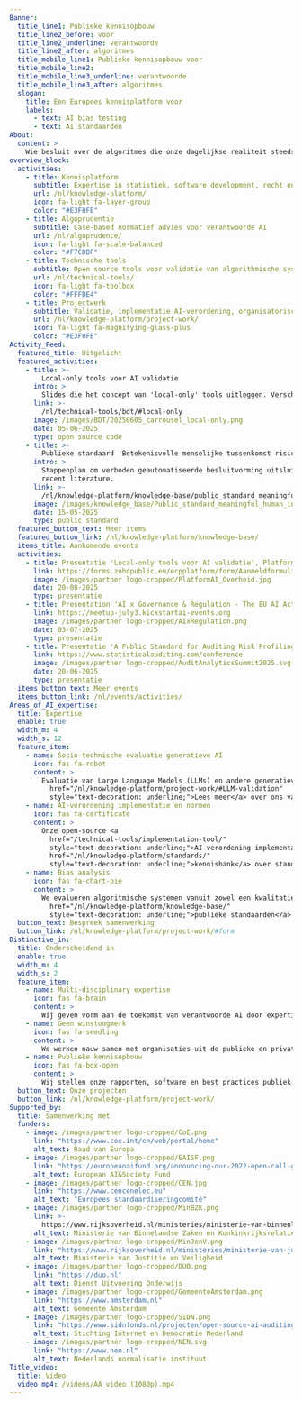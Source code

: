 ```yaml
---
Banner:
  title_line1: Publieke kennisopbouw
  title_line2_before: voor
  title_line2_underline: verantwoorde
  title_line2_after: algoritmes
  title_mobile_line1: Publieke kennisopbouw voor
  title_mobile_line2:
  title_mobile_line3_underline: verantwoorde
  title_mobile_line3_after: algoritmes
  slogan:
    title: Een Europees kennisplatform voor
    labels:
      - text: AI bias testing
      - text: AI standaarden
About:
  content: >
    Wie besluit over de algoritmes die onze dagelijkse realiteit steeds meer bepalen? Wij geloven dat dit een zaak is van ons allemaal. Ons team van data scientists, juristen en ethici biedt oplossingen voor waardegedreven vraagstukken die centraal staan bij de inzet van AI. Als kennisplatform slaan we een brug tussen beleid, wetenschap en casuïstiek. Door middel van open-source tools, onafhankelijke validatie en advies zetten we kennis om in actie. Kom in contact om samen werk te maken van de verantwoorde inzet van AI.
overview_block:
  activities:
    - title: Kennisplatform
      subtitle: Expertise in statistiek, software development, recht en ethiek
      url: /nl/knowledge-platform/
      icon: fa-light fa-layer-group
      color: "#E3F0FE"
    - title: Algoprudentie
      subtitle: Case-based normatief advies voor verantwoorde AI
      url: /nl/algoprudence/
      icon: fa-light fa-scale-balanced
      color: "#F7CDBF"
    - title: Technische tools
      subtitle: Open source tools voor validatie van algorithmische systemen 
      url: /nl/technical-tools/
      icon: fa-light fa-toolbox
      color: "#FFFDE4"
    - title: Projectwerk
      subtitle: Validatie, implementatie AI-verordening, organisatorische beheersmaatregelen etc.
      url: /nl/knowledge-platform/project-work/
      icon: fa-light fa-magnifying-glass-plus
      color: "#E3F0FE"
Activity_Feed:
  featured_title: Uitgelicht
  featured_activities:
    - title: >-
        Local-only tools voor AI validatie
      intro: >
        Slides die het concept van 'local-only' tools uitleggen. Verschillen en overeenkomsten met cloud computing worden toegelicht, inclusief voorbeelden hoe Algorithm Audit’s open source software gebruikt kan worden gebruikt voor usnupervised bias detectie en synthetische datageneratie.    
      link: >-
        /nl/technical-tools/bdt/#local-only
      image: /images/BDT/20250605_carrousel_local-only.png
      date: 05-06-2025
      type: open source code
    - title: >-
        Publieke standaard 'Betekenisvolle menselijke tussenkomst risicoprofileringsalgoritmes'
      intro: >
        Stappenplan om verboden geautomatiseerde besluitvorming uitsluitend gebaseerd op profilering te voorkomen, zoals vermeld in artikel 22 AVG. Gebaseerd op ervaringen uit de uitvoeringspraktijk met risicoprofileringsalgoritmes en in overeenstemming met recente (wetenschappelijke) publicaties.
        recent literature.
      link: >-
        /nl/knowledge-platform/knowledge-base/public_standard_meaningful_human_intervention/
      image: /images/knowledge_base/Public_standard_meaningful_human_intervention.png
      date: 15-05-2025
      type: public standard
  featured_button_text: Meer items
  featured_button_link: /nl/knowledge-platform/knowledge-base/
  items_title: Aankomende events
  activities:
    - title: Presentatie 'Local-only tools voor AI validatie', Platform AI & Overheid
      link: https://forms.zohopublic.eu/ecpplatform/form/AanmeldformulieronlineAIlunchbreaksessies/formperma/9n7oFcEAlLYZtxJ73sMRbsNiPMDYHeMaIAFcUc7fWOA
      image: /images/partner logo-cropped/PlatformAI_Overheid.jpg
      date: 20-08-2025
      type: presentatie
    - title: Presentation 'AI x Governance & Regulation - The EU AI Act is here', Big Data Republic and Kickstart AI
      link: https://meetup-july3.kickstartai-events.org
      image: /images/partner logo-cropped/AIxRegulation.png
      date: 03-07-2025
      type: presentatie
    - title: Presentatie 'A Public Standard for Auditing Risk Profiling Algorithms', Audit Analytics Summit 2025, Nyenrode Business University en Universiteit Utrecht 
      link: https://www.statisticalauditing.com/conference
      image: /images/partner logo-cropped/AuditAnalyticsSummit2025.svg
      date: 20-06-2025
      type: presentatie
  items_button_text: Meer events
  items_button_link: /nl/events/activities/
Areas_of_AI_expertise:
  title: Expertise
  enable: true
  width_m: 4
  width_s: 12
  feature_item:
    - name: Socio-technische evaluatie generatieve AI
      icon: fas fa-robot
      content: >
        Evaluatie van Large Language Models (LLMs) en andere generatieve AI-modellen met betrekking tot robuustheid, privacy en naleving van de AI-verordening. Op basis van praktijkvoorbeelden ontwikkelen we een validatiekader om contentfilters, guardrails en ontwerpkeuzes voor gebruikersinteractie te beoordelen. <a
          href="/nl/knowledge-platform/project-work/#LLM-validation"
          style="text-decoration: underline;">Lees meer</a> over ons validatiekader.
    - name: AI-verordening implementatie en normen
      icon: fas fa-certificate
      content: >
        Onze open-source <a
          href="/technical-tools/implementation-tool/"
          style="text-decoration: underline;">AI-verordening implementatie tool</a> helpt organisaties bij het identificeren van AI-systemen en het toewijzen van de juiste risicocategorie. Als lid van Nederlandse en Europese normalisatieorganisaties NEN en CEN-CENELEC volgt en draagt Algorithm Audit actief bij aan de ontwikkeling van geharmoniseerde normen voor AI-systemen. Zie ook onze publieke <a
          href="/nl/knowledge-platform/standards/"
          style="text-decoration: underline;">kennisbank</a> over standaardisatie.
    - name: Bias analysis
      icon: fas fa-chart-pie
      content: >
        We evalueren algoritmische systemen vanuit zowel een kwalitatieve als kwantitatieve dimensie. Naast expertise in data-analyse en software ontwikkeling beschikken we over kennis van juridische kaders rondom non-discriminatie, geautomatiseerde besluitvorming en organisatorisch risicomanagement. Zie onze <a
          href="/nl/knowledge-platform/knowledge-base/"
          style="text-decoration: underline;">publieke standaarden</a> voor verantwoord gebruik van algoritmische systemen.
  button_text: Bespreek samenwerking
  button_link: /nl/knowledge-platform/project-work/#form
Distinctive_in:
  title: Onderscheidend in
  enable: true
  width_m: 4
  width_s: 2
  feature_item:
    - name: Multi-disciplinary expertise
      icon: fas fa-brain
      content: >
        Wij geven vorm aan de toekomst van verantwoorde AI door expertise in statistiek, softwareontwikkeling, recht en ethiek samen te brengen. Ons werk wordt gelezen door heel Europa en daarbuiten.
    - name: Geen winstoogmerk
      icon: fas fa-seedling
      content: >
        We werken nauw samen met organisaties uit de publieke en private sector, toezichthouders en beleidsmakers om kennisuitwisseling over verantwoorde AI te bevorderen. Werken zonder winstoogmerk sluit het beste aan bij onze activiteiten en doelstellingen.
    - name: Publieke kennisopbouw
      icon: fas fa-box-open
      content: >
        Wij stellen onze rapporten, software en best practices publiek beschikbaar en dragen zo bij aan het collectieve leerproces over de verantwoorde inzet van AI. We prioriteren publieke kennisopbouw boven het beschermen van ons intellectueel eigendom.
  button_text: Onze projecten
  button_link: /nl/knowledge-platform/project-work/
Supported_by:
  title: Samenwerking met
  funders:
    - image: /images/partner logo-cropped/CoE.png
      link: "https://www.coe.int/en/web/portal/home"
      alt_text: Raad van Europa
    - image: /images/partner logo-cropped/EAISF.png
      link: "https://europeanaifund.org/announcing-our-2022-open-call-grantees/"
      alt_text: European AI&Society Fund
    - image: /images/partner logo-cropped/CEN.jpg
      link: "https://www.cencenelec.eu"
      alt_text: "Europees standaardiseringcomité"
    - image: /images/partner logo-cropped/MinBZK.png
      link: >-
        https://www.rijksoverheid.nl/ministeries/ministerie-van-binnenlandse-zaken-en-koninkrijksrelaties
      alt_text: Ministerie van Binnelandse Zaken en Konkinkrijksrelaties
    - image: /images/partner logo-cropped/MinJenV.png
      link: "https://www.rijksoverheid.nl/ministeries/ministerie-van-justitie-en-veiligheid"
      alt_text: Ministerie van Justitie en Veiligheid
    - image: /images/partner logo-cropped/DUO.png
      link: "https://duo.nl"
      alt_text: Dienst Uitvoering Onderwijs
    - image: /images/partner logo-cropped/GemeenteAmsterdam.png
      link: "https://www.amsterdam.nl"
      alt_text: Gemeente Amsterdam
    - image: /images/partner logo-cropped/SIDN.png
      link: "https://www.sidnfonds.nl/projecten/open-source-ai-auditing"
      alt_text: Stichting Internet en Democratie Nederland
    - image: /images/partner logo-cropped/NEN.svg
      link: "https://www.nen.nl"
      alt_text: Nederlands normalisatie instituut
Title_video:
  title: Video
  video_mp4: /videos/AA_video_(1080p).mp4
---
```

